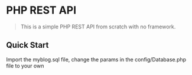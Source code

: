 # PHP REST API

> This is a simple PHP REST API from scratch with no framework.

## Quick Start

Import the myblog.sql file, change the params in the config/Database.php file to your own


